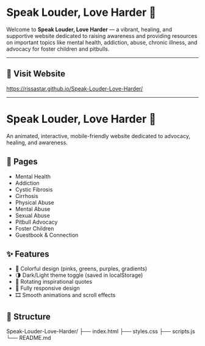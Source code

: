 # Speak Louder, Love Harder 🌟

Welcome to **Speak Louder, Love Harder** — a vibrant, healing, and supportive website dedicated to raising awareness and providing resources on important topics like mental health, addiction, abuse, chronic illness, and advocacy for foster children and pitbulls.

---

## 🛜 Visit Website

https://rissastar.github.io/Speak-Louder-Love-Harder/

---

# Speak Louder, Love Harder 🌟

An animated, interactive, mobile-friendly website dedicated to advocacy, healing, and awareness.

## 🔗 Pages
- Mental Health
- Addiction
- Cystic Fibrosis
- Cirrhosis
- Physical Abuse
- Mental Abuse
- Sexual Abuse
- Pitbull Advocacy
- Foster Children
- Guestbook & Connection

## ✨ Features
- 🎨 Colorful design (pinks, greens, purples, gradients)
- 🌗 Dark/Light theme toggle (saved in localStorage)
- 💬 Rotating inspirational quotes
- 📱 Fully responsive design
- 🎞️ Smooth animations and scroll effects

## 📁 Structure

Speak-Louder-Love-Harder/
├── index.html
├── styles.css
├── scripts.js
└── README.md

